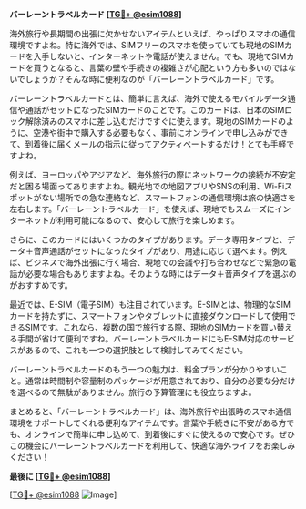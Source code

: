 **バーレーントラベルカード [[TG💪+ @esim1088](https://t.me/s/esim1088)]**

海外旅行や長期間の出張に欠かせないアイテムといえば、やっぱりスマホの通信環境ですよね。特に海外では、SIMフリーのスマホを使っていても現地のSIMカードを入手しないと、インターネットや電話が使えません。でも、現地でSIMカードを買うとなると、言葉の壁や手続きの複雑さが心配という方も多いのではないでしょうか？そんな時に便利なのが「バーレーントラベルカード」です。

バーレーントラベルカードとは、簡単に言えば、海外で使えるモバイルデータ通信や通話がセットになったSIMカードのことです。このカードは、日本のSIMロック解除済みのスマホに差し込むだけですぐに使えます。現地のSIMカードのように、空港や街中で購入する必要もなく、事前にオンラインで申し込みができて、到着後に届くメールの指示に従ってアクティベートするだけ！とても手軽ですよね。

例えば、ヨーロッパやアジアなど、海外旅行の際にネットワークの接続が不安定だと困る場面ってありますよね。観光地での地図アプリやSNSの利用、Wi-Fiスポットがない場所での急な連絡など、スマートフォンの通信環境は旅の快適さを左右します。「バーレーントラベルカード」を使えば、現地でもスムーズにインターネットが利用可能になるので、安心して旅行を楽しめます。

さらに、このカードにはいくつかのタイプがあります。データ専用タイプと、データ＋音声通話がセットになったタイプがあり、用途に応じて選べます。例えば、ビジネスで海外出張に行く場合、現地での会議や打ち合わせなどで緊急の電話が必要な場合もありますよね。そのような時にはデータ＋音声タイプを選ぶのがおすすめです。

最近では、E-SIM（電子SIM）も注目されています。E-SIMとは、物理的なSIMカードを持たずに、スマートフォンやタブレットに直接ダウンロードして使用できるSIMです。これなら、複数の国で旅行する際、現地のSIMカードを買い替える手間が省けて便利ですね。バーレーントラベルカードにもE-SIM対応のサービスがあるので、これも一つの選択肢として検討してみてください。

バーレーントラベルカードのもう一つの魅力は、料金プランが分かりやすいこと。通常は時間制や容量制のパッケージが用意されており、自分の必要な分だけを選べるので無駄がありません。旅行の予算管理にも役立ちますよ。

まとめると、「バーレーントラベルカード」は、海外旅行や出張時のスマホ通信環境をサポートしてくれる便利なアイテムです。言葉や手続きに不安がある方でも、オンラインで簡単に申し込めて、到着後にすぐに使えるので安心です。ぜひこの機会にバーレーントラベルカードを利用して、快適な海外ライフをお楽しみください！

**最後に [[TG💪+ @esim1088](https://t.me/s/esim1088)]**

[[TG💪+ @esim1088](https://t.me/s/esim1088) ![Image](https://i.postimg.cc/Y0z9fWf4/image.png)]